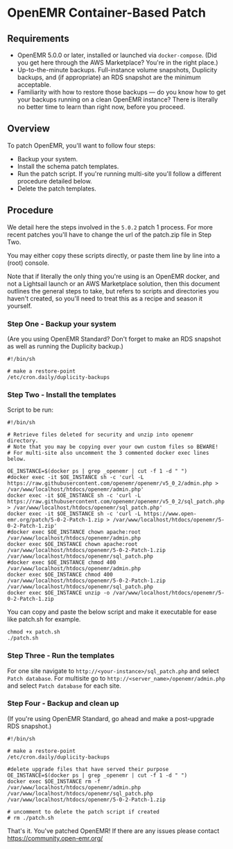 # OpenEMR Container-Based Patch

## Requirements

 * OpenEMR 5.0.0 or later, installed or launched via `docker-compose`. (Did you get here through the AWS Marketplace? You're in the right place.)
 * Up-to-the-minute backups. Full-instance volume snapshots, Duplicity backups, and (if appropriate) an RDS snapshot are the minimum acceptable.
 * Familiarity with how to restore those backups &mdash; do you know how to get your backups running on a clean OpenEMR instance? There is literally no better time to learn than right now, before you proceed.

## Overview

To patch OpenEMR, you'll want to follow four steps:
 * Backup your system.
 * Install the schema patch templates.
 * Run the patch script. If you're running multi-site you'll follow a different procedure detailed below.
 * Delete the patch templates.

## Procedure

We detail here the steps involved in the `5.0.2` patch 1 process. For more recent patches you'll have to change the url of the patch.zip file in Step Two.

You may either copy these scripts directly, or paste them line by line into a (root) console.

Note that if literally the only thing you're using is an OpenEMR docker, and not a Lightsail launch or an AWS Marketplace solution, then this document outlines the general steps to take, but refers to scripts and directories you haven't created, so you'll need to treat this as a recipe and season it yourself.

### Step One - Backup your system

(Are you using OpenEMR Standard? Don't forget to make an RDS snapshot as well as running the Duplicity backup.)

```
#!/bin/sh

# make a restore-point
/etc/cron.daily/duplicity-backups

```

### Step Two - Install the templates

Script to be run:
```
#!/bin/sh

# Retrieve files deleted for security and unzip into openemr directory.
# Note that you may be copying over your own custom files so BEWARE!
# For multi-site also uncomment the 3 commented docker exec lines below. 
 
OE_INSTANCE=$(docker ps | grep _openemr | cut -f 1 -d " ")
#docker exec -it $OE_INSTANCE sh -c 'curl -L https://raw.githubusercontent.com/openemr/openemr/v5_0_2/admin.php > /var/www/localhost/htdocs/openemr/admin.php'
docker exec -it $OE_INSTANCE sh -c 'curl -L https://raw.githubusercontent.com/openemr/openemr/v5_0_2/sql_patch.php > /var/www/localhost/htdocs/openemr/sql_patch.php'
docker exec -it $OE_INSTANCE sh -c 'curl -L https://www.open-emr.org/patch/5-0-2-Patch-1.zip > /var/www/localhost/htdocs/openemr/5-0-2-Patch-1.zip'
#docker exec $OE_INSTANCE chown apache:root /var/www/localhost/htdocs/openemr/admin.php 
docker exec $OE_INSTANCE chown apache:root /var/www/localhost/htdocs/openemr/5-0-2-Patch-1.zip /var/www/localhost/htdocs/openemr/sql_patch.php
#docker exec $OE_INSTANCE chmod 400 /var/www/localhost/htdocs/openemr/admin.php 
docker exec $OE_INSTANCE chmod 400 /var/www/localhost/htdocs/openemr/5-0-2-Patch-1.zip /var/www/localhost/htdocs/openemr/sql_patch.php
docker exec $OE_INSTANCE unzip -o /var/www/localhost/htdocs/openemr/5-0-2-Patch-1.zip
```

You can copy and paste the below script and make it executable for ease like patch.sh for example.
```
chmod +x patch.sh
./patch.sh
```

### Step Three - Run the templates

For one site navigate to `http://<your-instance>/sql_patch.php` and select `Patch database`.
For multisite go to `http://<server_name>/openemr/admin.php` and select `Patch database` for each site.

### Step Four - Backup and clean up

(If you're using OpenEMR Standard, go ahead and make a post-upgrade RDS snapshot.)

```
#!/bin/sh

# make a restore-point
/etc/cron.daily/duplicity-backups

#delete upgrade files that have served their purpose
OE_INSTANCE=$(docker ps | grep _openemr | cut -f 1 -d " ")
docker exec $OE_INSTANCE rm -f /var/www/localhost/htdocs/openemr/admin.php /var/www/localhost/htdocs/openemr/sql_patch.php /var/www/localhost/htdocs/openemr/5-0-2-Patch-1.zip

# uncomment to delete the patch script if created
# rm ./patch.sh 
```

That's it. You've patched OpenEMR! If there are any issues please contact https://community.open-emr.org/  